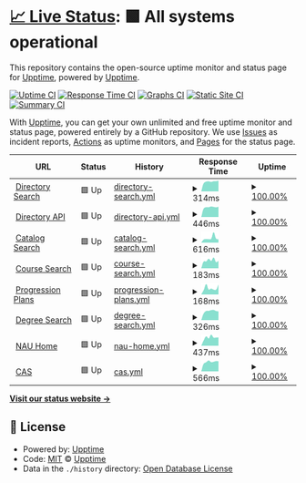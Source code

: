 # [📈 Live Status](https://upptime.github.io/upptime): <!--live status--> **🟩 All systems operational**

This repository contains the open-source uptime monitor and status page for [Upptime](https://upptime.js.org), powered by [Upptime](https://github.com/upptime/upptime).

[![Uptime CI](https://github.com/chrisgraver/Uptime/workflows/Uptime%20CI/badge.svg)](https://github.com/chrisgraver/Uptime/actions?query=workflow%3A%22Uptime+CI%22)
[![Response Time CI](https://github.com/chrisgraver/Uptime/workflows/Response%20Time%20CI/badge.svg)](https://github.com/chrisgraver/Uptime/actions?query=workflow%3A%22Response+Time+CI%22)
[![Graphs CI](https://github.com/chrisgraver/Uptime/workflows/Graphs%20CI/badge.svg)](https://github.com/chrisgraver/Uptime/actions?query=workflow%3A%22Graphs+CI%22)
[![Static Site CI](https://github.com/chrisgraver/Uptime/workflows/Static%20Site%20CI/badge.svg)](https://github.com/chrisgraver/Uptime/actions?query=workflow%3A%22Static+Site+CI%22)
[![Summary CI](https://github.com/chrisgraver/Uptime/workflows/Summary%20CI/badge.svg)](https://github.com/chrisgraver/Uptime/actions?query=workflow%3A%22Summary+CI%22)

With [Upptime](https://upptime.js.org), you can get your own unlimited and free uptime monitor and status page, powered entirely by a GitHub repository. We use [Issues](https://github.com/upptime/upptime/issues) as incident reports, [Actions](https://github.com/chrisgraver/Uptime/actions) as uptime monitors, and [Pages](https://upptime.github.io/upptime) for the status page.

<!--start: status pages-->
<!-- This summary is generated by Upptime (https://github.com/upptime/upptime) -->
<!-- Do not edit this manually, your changes will be overwritten -->
<!-- prettier-ignore -->
| URL | Status | History | Response Time | Uptime |
| --- | ------ | ------- | ------------- | ------ |
| <img alt="" src="https://favicons.githubusercontent.com/directory.nau.edu" height="13"> [Directory Search](https://directory.nau.edu) | 🟩 Up | [directory-search.yml](https://github.com/chrisgraver/Uptime/commits/HEAD/history/directory-search.yml) | <details><summary><img alt="Response time graph" src="./graphs/directory-search/response-time-week.png" height="20"> 314ms</summary><br><a href="https://chrisgraver.github.io/Uptime/history/directory-search"><img alt="Response time 319" src="https://img.shields.io/endpoint?url=https%3A%2F%2Fraw.githubusercontent.com%2Fchrisgraver%2FUptime%2FHEAD%2Fapi%2Fdirectory-search%2Fresponse-time.json"></a><br><a href="https://chrisgraver.github.io/Uptime/history/directory-search"><img alt="24-hour response time 335" src="https://img.shields.io/endpoint?url=https%3A%2F%2Fraw.githubusercontent.com%2Fchrisgraver%2FUptime%2FHEAD%2Fapi%2Fdirectory-search%2Fresponse-time-day.json"></a><br><a href="https://chrisgraver.github.io/Uptime/history/directory-search"><img alt="7-day response time 314" src="https://img.shields.io/endpoint?url=https%3A%2F%2Fraw.githubusercontent.com%2Fchrisgraver%2FUptime%2FHEAD%2Fapi%2Fdirectory-search%2Fresponse-time-week.json"></a><br><a href="https://chrisgraver.github.io/Uptime/history/directory-search"><img alt="30-day response time 319" src="https://img.shields.io/endpoint?url=https%3A%2F%2Fraw.githubusercontent.com%2Fchrisgraver%2FUptime%2FHEAD%2Fapi%2Fdirectory-search%2Fresponse-time-month.json"></a><br><a href="https://chrisgraver.github.io/Uptime/history/directory-search"><img alt="1-year response time 319" src="https://img.shields.io/endpoint?url=https%3A%2F%2Fraw.githubusercontent.com%2Fchrisgraver%2FUptime%2FHEAD%2Fapi%2Fdirectory-search%2Fresponse-time-year.json"></a></details> | <details><summary><a href="https://chrisgraver.github.io/Uptime/history/directory-search">100.00%</a></summary><a href="https://chrisgraver.github.io/Uptime/history/directory-search"><img alt="All-time uptime 100.00%" src="https://img.shields.io/endpoint?url=https%3A%2F%2Fraw.githubusercontent.com%2Fchrisgraver%2FUptime%2FHEAD%2Fapi%2Fdirectory-search%2Fuptime.json"></a><br><a href="https://chrisgraver.github.io/Uptime/history/directory-search"><img alt="24-hour uptime 100.00%" src="https://img.shields.io/endpoint?url=https%3A%2F%2Fraw.githubusercontent.com%2Fchrisgraver%2FUptime%2FHEAD%2Fapi%2Fdirectory-search%2Fuptime-day.json"></a><br><a href="https://chrisgraver.github.io/Uptime/history/directory-search"><img alt="7-day uptime 100.00%" src="https://img.shields.io/endpoint?url=https%3A%2F%2Fraw.githubusercontent.com%2Fchrisgraver%2FUptime%2FHEAD%2Fapi%2Fdirectory-search%2Fuptime-week.json"></a><br><a href="https://chrisgraver.github.io/Uptime/history/directory-search"><img alt="30-day uptime 100.00%" src="https://img.shields.io/endpoint?url=https%3A%2F%2Fraw.githubusercontent.com%2Fchrisgraver%2FUptime%2FHEAD%2Fapi%2Fdirectory-search%2Fuptime-month.json"></a><br><a href="https://chrisgraver.github.io/Uptime/history/directory-search"><img alt="1-year uptime 100.00%" src="https://img.shields.io/endpoint?url=https%3A%2F%2Fraw.githubusercontent.com%2Fchrisgraver%2FUptime%2FHEAD%2Fapi%2Fdirectory-search%2Fuptime-year.json"></a></details>
| <img alt="" src="https://favicons.githubusercontent.com/elasticapi.ucc.nau.edu" height="13"> [Directory API](https://elasticapi.ucc.nau.edu/elastic/directory/cag24) | 🟩 Up | [directory-api.yml](https://github.com/chrisgraver/Uptime/commits/HEAD/history/directory-api.yml) | <details><summary><img alt="Response time graph" src="./graphs/directory-api/response-time-week.png" height="20"> 446ms</summary><br><a href="https://chrisgraver.github.io/Uptime/history/directory-api"><img alt="Response time 434" src="https://img.shields.io/endpoint?url=https%3A%2F%2Fraw.githubusercontent.com%2Fchrisgraver%2FUptime%2FHEAD%2Fapi%2Fdirectory-api%2Fresponse-time.json"></a><br><a href="https://chrisgraver.github.io/Uptime/history/directory-api"><img alt="24-hour response time 397" src="https://img.shields.io/endpoint?url=https%3A%2F%2Fraw.githubusercontent.com%2Fchrisgraver%2FUptime%2FHEAD%2Fapi%2Fdirectory-api%2Fresponse-time-day.json"></a><br><a href="https://chrisgraver.github.io/Uptime/history/directory-api"><img alt="7-day response time 446" src="https://img.shields.io/endpoint?url=https%3A%2F%2Fraw.githubusercontent.com%2Fchrisgraver%2FUptime%2FHEAD%2Fapi%2Fdirectory-api%2Fresponse-time-week.json"></a><br><a href="https://chrisgraver.github.io/Uptime/history/directory-api"><img alt="30-day response time 434" src="https://img.shields.io/endpoint?url=https%3A%2F%2Fraw.githubusercontent.com%2Fchrisgraver%2FUptime%2FHEAD%2Fapi%2Fdirectory-api%2Fresponse-time-month.json"></a><br><a href="https://chrisgraver.github.io/Uptime/history/directory-api"><img alt="1-year response time 434" src="https://img.shields.io/endpoint?url=https%3A%2F%2Fraw.githubusercontent.com%2Fchrisgraver%2FUptime%2FHEAD%2Fapi%2Fdirectory-api%2Fresponse-time-year.json"></a></details> | <details><summary><a href="https://chrisgraver.github.io/Uptime/history/directory-api">100.00%</a></summary><a href="https://chrisgraver.github.io/Uptime/history/directory-api"><img alt="All-time uptime 100.00%" src="https://img.shields.io/endpoint?url=https%3A%2F%2Fraw.githubusercontent.com%2Fchrisgraver%2FUptime%2FHEAD%2Fapi%2Fdirectory-api%2Fuptime.json"></a><br><a href="https://chrisgraver.github.io/Uptime/history/directory-api"><img alt="24-hour uptime 100.00%" src="https://img.shields.io/endpoint?url=https%3A%2F%2Fraw.githubusercontent.com%2Fchrisgraver%2FUptime%2FHEAD%2Fapi%2Fdirectory-api%2Fuptime-day.json"></a><br><a href="https://chrisgraver.github.io/Uptime/history/directory-api"><img alt="7-day uptime 100.00%" src="https://img.shields.io/endpoint?url=https%3A%2F%2Fraw.githubusercontent.com%2Fchrisgraver%2FUptime%2FHEAD%2Fapi%2Fdirectory-api%2Fuptime-week.json"></a><br><a href="https://chrisgraver.github.io/Uptime/history/directory-api"><img alt="30-day uptime 100.00%" src="https://img.shields.io/endpoint?url=https%3A%2F%2Fraw.githubusercontent.com%2Fchrisgraver%2FUptime%2FHEAD%2Fapi%2Fdirectory-api%2Fuptime-month.json"></a><br><a href="https://chrisgraver.github.io/Uptime/history/directory-api"><img alt="1-year uptime 100.00%" src="https://img.shields.io/endpoint?url=https%3A%2F%2Fraw.githubusercontent.com%2Fchrisgraver%2FUptime%2FHEAD%2Fapi%2Fdirectory-api%2Fuptime-year.json"></a></details>
| <img alt="" src="https://favicons.githubusercontent.com/catalog.nau.edu" height="13"> [Catalog Search](https://catalog.nau.edu/Catalog) | 🟩 Up | [catalog-search.yml](https://github.com/chrisgraver/Uptime/commits/HEAD/history/catalog-search.yml) | <details><summary><img alt="Response time graph" src="./graphs/catalog-search/response-time-week.png" height="20"> 616ms</summary><br><a href="https://chrisgraver.github.io/Uptime/history/catalog-search"><img alt="Response time 527" src="https://img.shields.io/endpoint?url=https%3A%2F%2Fraw.githubusercontent.com%2Fchrisgraver%2FUptime%2FHEAD%2Fapi%2Fcatalog-search%2Fresponse-time.json"></a><br><a href="https://chrisgraver.github.io/Uptime/history/catalog-search"><img alt="24-hour response time 536" src="https://img.shields.io/endpoint?url=https%3A%2F%2Fraw.githubusercontent.com%2Fchrisgraver%2FUptime%2FHEAD%2Fapi%2Fcatalog-search%2Fresponse-time-day.json"></a><br><a href="https://chrisgraver.github.io/Uptime/history/catalog-search"><img alt="7-day response time 616" src="https://img.shields.io/endpoint?url=https%3A%2F%2Fraw.githubusercontent.com%2Fchrisgraver%2FUptime%2FHEAD%2Fapi%2Fcatalog-search%2Fresponse-time-week.json"></a><br><a href="https://chrisgraver.github.io/Uptime/history/catalog-search"><img alt="30-day response time 527" src="https://img.shields.io/endpoint?url=https%3A%2F%2Fraw.githubusercontent.com%2Fchrisgraver%2FUptime%2FHEAD%2Fapi%2Fcatalog-search%2Fresponse-time-month.json"></a><br><a href="https://chrisgraver.github.io/Uptime/history/catalog-search"><img alt="1-year response time 527" src="https://img.shields.io/endpoint?url=https%3A%2F%2Fraw.githubusercontent.com%2Fchrisgraver%2FUptime%2FHEAD%2Fapi%2Fcatalog-search%2Fresponse-time-year.json"></a></details> | <details><summary><a href="https://chrisgraver.github.io/Uptime/history/catalog-search">100.00%</a></summary><a href="https://chrisgraver.github.io/Uptime/history/catalog-search"><img alt="All-time uptime 100.00%" src="https://img.shields.io/endpoint?url=https%3A%2F%2Fraw.githubusercontent.com%2Fchrisgraver%2FUptime%2FHEAD%2Fapi%2Fcatalog-search%2Fuptime.json"></a><br><a href="https://chrisgraver.github.io/Uptime/history/catalog-search"><img alt="24-hour uptime 100.00%" src="https://img.shields.io/endpoint?url=https%3A%2F%2Fraw.githubusercontent.com%2Fchrisgraver%2FUptime%2FHEAD%2Fapi%2Fcatalog-search%2Fuptime-day.json"></a><br><a href="https://chrisgraver.github.io/Uptime/history/catalog-search"><img alt="7-day uptime 100.00%" src="https://img.shields.io/endpoint?url=https%3A%2F%2Fraw.githubusercontent.com%2Fchrisgraver%2FUptime%2FHEAD%2Fapi%2Fcatalog-search%2Fuptime-week.json"></a><br><a href="https://chrisgraver.github.io/Uptime/history/catalog-search"><img alt="30-day uptime 100.00%" src="https://img.shields.io/endpoint?url=https%3A%2F%2Fraw.githubusercontent.com%2Fchrisgraver%2FUptime%2FHEAD%2Fapi%2Fcatalog-search%2Fuptime-month.json"></a><br><a href="https://chrisgraver.github.io/Uptime/history/catalog-search"><img alt="1-year uptime 100.00%" src="https://img.shields.io/endpoint?url=https%3A%2F%2Fraw.githubusercontent.com%2Fchrisgraver%2FUptime%2FHEAD%2Fapi%2Fcatalog-search%2Fuptime-year.json"></a></details>
| <img alt="" src="https://favicons.githubusercontent.com/catalog.nau.edu" height="13"> [Course Search](https://catalog.nau.edu/Courses/) | 🟩 Up | [course-search.yml](https://github.com/chrisgraver/Uptime/commits/HEAD/history/course-search.yml) | <details><summary><img alt="Response time graph" src="./graphs/course-search/response-time-week.png" height="20"> 183ms</summary><br><a href="https://chrisgraver.github.io/Uptime/history/course-search"><img alt="Response time 177" src="https://img.shields.io/endpoint?url=https%3A%2F%2Fraw.githubusercontent.com%2Fchrisgraver%2FUptime%2FHEAD%2Fapi%2Fcourse-search%2Fresponse-time.json"></a><br><a href="https://chrisgraver.github.io/Uptime/history/course-search"><img alt="24-hour response time 149" src="https://img.shields.io/endpoint?url=https%3A%2F%2Fraw.githubusercontent.com%2Fchrisgraver%2FUptime%2FHEAD%2Fapi%2Fcourse-search%2Fresponse-time-day.json"></a><br><a href="https://chrisgraver.github.io/Uptime/history/course-search"><img alt="7-day response time 183" src="https://img.shields.io/endpoint?url=https%3A%2F%2Fraw.githubusercontent.com%2Fchrisgraver%2FUptime%2FHEAD%2Fapi%2Fcourse-search%2Fresponse-time-week.json"></a><br><a href="https://chrisgraver.github.io/Uptime/history/course-search"><img alt="30-day response time 177" src="https://img.shields.io/endpoint?url=https%3A%2F%2Fraw.githubusercontent.com%2Fchrisgraver%2FUptime%2FHEAD%2Fapi%2Fcourse-search%2Fresponse-time-month.json"></a><br><a href="https://chrisgraver.github.io/Uptime/history/course-search"><img alt="1-year response time 177" src="https://img.shields.io/endpoint?url=https%3A%2F%2Fraw.githubusercontent.com%2Fchrisgraver%2FUptime%2FHEAD%2Fapi%2Fcourse-search%2Fresponse-time-year.json"></a></details> | <details><summary><a href="https://chrisgraver.github.io/Uptime/history/course-search">100.00%</a></summary><a href="https://chrisgraver.github.io/Uptime/history/course-search"><img alt="All-time uptime 100.00%" src="https://img.shields.io/endpoint?url=https%3A%2F%2Fraw.githubusercontent.com%2Fchrisgraver%2FUptime%2FHEAD%2Fapi%2Fcourse-search%2Fuptime.json"></a><br><a href="https://chrisgraver.github.io/Uptime/history/course-search"><img alt="24-hour uptime 100.00%" src="https://img.shields.io/endpoint?url=https%3A%2F%2Fraw.githubusercontent.com%2Fchrisgraver%2FUptime%2FHEAD%2Fapi%2Fcourse-search%2Fuptime-day.json"></a><br><a href="https://chrisgraver.github.io/Uptime/history/course-search"><img alt="7-day uptime 100.00%" src="https://img.shields.io/endpoint?url=https%3A%2F%2Fraw.githubusercontent.com%2Fchrisgraver%2FUptime%2FHEAD%2Fapi%2Fcourse-search%2Fuptime-week.json"></a><br><a href="https://chrisgraver.github.io/Uptime/history/course-search"><img alt="30-day uptime 100.00%" src="https://img.shields.io/endpoint?url=https%3A%2F%2Fraw.githubusercontent.com%2Fchrisgraver%2FUptime%2FHEAD%2Fapi%2Fcourse-search%2Fuptime-month.json"></a><br><a href="https://chrisgraver.github.io/Uptime/history/course-search"><img alt="1-year uptime 100.00%" src="https://img.shields.io/endpoint?url=https%3A%2F%2Fraw.githubusercontent.com%2Fchrisgraver%2FUptime%2FHEAD%2Fapi%2Fcourse-search%2Fuptime-year.json"></a></details>
| <img alt="" src="https://favicons.githubusercontent.com/catalog.nau.edu" height="13"> [Progression Plans](https://catalog.nau.edu/ProgressionPlans/index.jsp?inst=NAU00&cat=2223) | 🟩 Up | [progression-plans.yml](https://github.com/chrisgraver/Uptime/commits/HEAD/history/progression-plans.yml) | <details><summary><img alt="Response time graph" src="./graphs/progression-plans/response-time-week.png" height="20"> 168ms</summary><br><a href="https://chrisgraver.github.io/Uptime/history/progression-plans"><img alt="Response time 152" src="https://img.shields.io/endpoint?url=https%3A%2F%2Fraw.githubusercontent.com%2Fchrisgraver%2FUptime%2FHEAD%2Fapi%2Fprogression-plans%2Fresponse-time.json"></a><br><a href="https://chrisgraver.github.io/Uptime/history/progression-plans"><img alt="24-hour response time 200" src="https://img.shields.io/endpoint?url=https%3A%2F%2Fraw.githubusercontent.com%2Fchrisgraver%2FUptime%2FHEAD%2Fapi%2Fprogression-plans%2Fresponse-time-day.json"></a><br><a href="https://chrisgraver.github.io/Uptime/history/progression-plans"><img alt="7-day response time 168" src="https://img.shields.io/endpoint?url=https%3A%2F%2Fraw.githubusercontent.com%2Fchrisgraver%2FUptime%2FHEAD%2Fapi%2Fprogression-plans%2Fresponse-time-week.json"></a><br><a href="https://chrisgraver.github.io/Uptime/history/progression-plans"><img alt="30-day response time 152" src="https://img.shields.io/endpoint?url=https%3A%2F%2Fraw.githubusercontent.com%2Fchrisgraver%2FUptime%2FHEAD%2Fapi%2Fprogression-plans%2Fresponse-time-month.json"></a><br><a href="https://chrisgraver.github.io/Uptime/history/progression-plans"><img alt="1-year response time 152" src="https://img.shields.io/endpoint?url=https%3A%2F%2Fraw.githubusercontent.com%2Fchrisgraver%2FUptime%2FHEAD%2Fapi%2Fprogression-plans%2Fresponse-time-year.json"></a></details> | <details><summary><a href="https://chrisgraver.github.io/Uptime/history/progression-plans">100.00%</a></summary><a href="https://chrisgraver.github.io/Uptime/history/progression-plans"><img alt="All-time uptime 100.00%" src="https://img.shields.io/endpoint?url=https%3A%2F%2Fraw.githubusercontent.com%2Fchrisgraver%2FUptime%2FHEAD%2Fapi%2Fprogression-plans%2Fuptime.json"></a><br><a href="https://chrisgraver.github.io/Uptime/history/progression-plans"><img alt="24-hour uptime 100.00%" src="https://img.shields.io/endpoint?url=https%3A%2F%2Fraw.githubusercontent.com%2Fchrisgraver%2FUptime%2FHEAD%2Fapi%2Fprogression-plans%2Fuptime-day.json"></a><br><a href="https://chrisgraver.github.io/Uptime/history/progression-plans"><img alt="7-day uptime 100.00%" src="https://img.shields.io/endpoint?url=https%3A%2F%2Fraw.githubusercontent.com%2Fchrisgraver%2FUptime%2FHEAD%2Fapi%2Fprogression-plans%2Fuptime-week.json"></a><br><a href="https://chrisgraver.github.io/Uptime/history/progression-plans"><img alt="30-day uptime 100.00%" src="https://img.shields.io/endpoint?url=https%3A%2F%2Fraw.githubusercontent.com%2Fchrisgraver%2FUptime%2FHEAD%2Fapi%2Fprogression-plans%2Fuptime-month.json"></a><br><a href="https://chrisgraver.github.io/Uptime/history/progression-plans"><img alt="1-year uptime 100.00%" src="https://img.shields.io/endpoint?url=https%3A%2F%2Fraw.githubusercontent.com%2Fchrisgraver%2FUptime%2FHEAD%2Fapi%2Fprogression-plans%2Fuptime-year.json"></a></details>
| <img alt="" src="https://favicons.githubusercontent.com/degree-search.nau.edu" height="13"> [Degree Search](https://degree-search.nau.edu/) | 🟩 Up | [degree-search.yml](https://github.com/chrisgraver/Uptime/commits/HEAD/history/degree-search.yml) | <details><summary><img alt="Response time graph" src="./graphs/degree-search/response-time-week.png" height="20"> 326ms</summary><br><a href="https://chrisgraver.github.io/Uptime/history/degree-search"><img alt="Response time 314" src="https://img.shields.io/endpoint?url=https%3A%2F%2Fraw.githubusercontent.com%2Fchrisgraver%2FUptime%2FHEAD%2Fapi%2Fdegree-search%2Fresponse-time.json"></a><br><a href="https://chrisgraver.github.io/Uptime/history/degree-search"><img alt="24-hour response time 365" src="https://img.shields.io/endpoint?url=https%3A%2F%2Fraw.githubusercontent.com%2Fchrisgraver%2FUptime%2FHEAD%2Fapi%2Fdegree-search%2Fresponse-time-day.json"></a><br><a href="https://chrisgraver.github.io/Uptime/history/degree-search"><img alt="7-day response time 326" src="https://img.shields.io/endpoint?url=https%3A%2F%2Fraw.githubusercontent.com%2Fchrisgraver%2FUptime%2FHEAD%2Fapi%2Fdegree-search%2Fresponse-time-week.json"></a><br><a href="https://chrisgraver.github.io/Uptime/history/degree-search"><img alt="30-day response time 314" src="https://img.shields.io/endpoint?url=https%3A%2F%2Fraw.githubusercontent.com%2Fchrisgraver%2FUptime%2FHEAD%2Fapi%2Fdegree-search%2Fresponse-time-month.json"></a><br><a href="https://chrisgraver.github.io/Uptime/history/degree-search"><img alt="1-year response time 314" src="https://img.shields.io/endpoint?url=https%3A%2F%2Fraw.githubusercontent.com%2Fchrisgraver%2FUptime%2FHEAD%2Fapi%2Fdegree-search%2Fresponse-time-year.json"></a></details> | <details><summary><a href="https://chrisgraver.github.io/Uptime/history/degree-search">100.00%</a></summary><a href="https://chrisgraver.github.io/Uptime/history/degree-search"><img alt="All-time uptime 100.00%" src="https://img.shields.io/endpoint?url=https%3A%2F%2Fraw.githubusercontent.com%2Fchrisgraver%2FUptime%2FHEAD%2Fapi%2Fdegree-search%2Fuptime.json"></a><br><a href="https://chrisgraver.github.io/Uptime/history/degree-search"><img alt="24-hour uptime 100.00%" src="https://img.shields.io/endpoint?url=https%3A%2F%2Fraw.githubusercontent.com%2Fchrisgraver%2FUptime%2FHEAD%2Fapi%2Fdegree-search%2Fuptime-day.json"></a><br><a href="https://chrisgraver.github.io/Uptime/history/degree-search"><img alt="7-day uptime 100.00%" src="https://img.shields.io/endpoint?url=https%3A%2F%2Fraw.githubusercontent.com%2Fchrisgraver%2FUptime%2FHEAD%2Fapi%2Fdegree-search%2Fuptime-week.json"></a><br><a href="https://chrisgraver.github.io/Uptime/history/degree-search"><img alt="30-day uptime 100.00%" src="https://img.shields.io/endpoint?url=https%3A%2F%2Fraw.githubusercontent.com%2Fchrisgraver%2FUptime%2FHEAD%2Fapi%2Fdegree-search%2Fuptime-month.json"></a><br><a href="https://chrisgraver.github.io/Uptime/history/degree-search"><img alt="1-year uptime 100.00%" src="https://img.shields.io/endpoint?url=https%3A%2F%2Fraw.githubusercontent.com%2Fchrisgraver%2FUptime%2FHEAD%2Fapi%2Fdegree-search%2Fuptime-year.json"></a></details>
| <img alt="" src="https://favicons.githubusercontent.com/nau.edu" height="13"> [NAU Home](https://nau.edu) | 🟩 Up | [nau-home.yml](https://github.com/chrisgraver/Uptime/commits/HEAD/history/nau-home.yml) | <details><summary><img alt="Response time graph" src="./graphs/nau-home/response-time-week.png" height="20"> 437ms</summary><br><a href="https://chrisgraver.github.io/Uptime/history/nau-home"><img alt="Response time 417" src="https://img.shields.io/endpoint?url=https%3A%2F%2Fraw.githubusercontent.com%2Fchrisgraver%2FUptime%2FHEAD%2Fapi%2Fnau-home%2Fresponse-time.json"></a><br><a href="https://chrisgraver.github.io/Uptime/history/nau-home"><img alt="24-hour response time 547" src="https://img.shields.io/endpoint?url=https%3A%2F%2Fraw.githubusercontent.com%2Fchrisgraver%2FUptime%2FHEAD%2Fapi%2Fnau-home%2Fresponse-time-day.json"></a><br><a href="https://chrisgraver.github.io/Uptime/history/nau-home"><img alt="7-day response time 437" src="https://img.shields.io/endpoint?url=https%3A%2F%2Fraw.githubusercontent.com%2Fchrisgraver%2FUptime%2FHEAD%2Fapi%2Fnau-home%2Fresponse-time-week.json"></a><br><a href="https://chrisgraver.github.io/Uptime/history/nau-home"><img alt="30-day response time 417" src="https://img.shields.io/endpoint?url=https%3A%2F%2Fraw.githubusercontent.com%2Fchrisgraver%2FUptime%2FHEAD%2Fapi%2Fnau-home%2Fresponse-time-month.json"></a><br><a href="https://chrisgraver.github.io/Uptime/history/nau-home"><img alt="1-year response time 417" src="https://img.shields.io/endpoint?url=https%3A%2F%2Fraw.githubusercontent.com%2Fchrisgraver%2FUptime%2FHEAD%2Fapi%2Fnau-home%2Fresponse-time-year.json"></a></details> | <details><summary><a href="https://chrisgraver.github.io/Uptime/history/nau-home">100.00%</a></summary><a href="https://chrisgraver.github.io/Uptime/history/nau-home"><img alt="All-time uptime 100.00%" src="https://img.shields.io/endpoint?url=https%3A%2F%2Fraw.githubusercontent.com%2Fchrisgraver%2FUptime%2FHEAD%2Fapi%2Fnau-home%2Fuptime.json"></a><br><a href="https://chrisgraver.github.io/Uptime/history/nau-home"><img alt="24-hour uptime 100.00%" src="https://img.shields.io/endpoint?url=https%3A%2F%2Fraw.githubusercontent.com%2Fchrisgraver%2FUptime%2FHEAD%2Fapi%2Fnau-home%2Fuptime-day.json"></a><br><a href="https://chrisgraver.github.io/Uptime/history/nau-home"><img alt="7-day uptime 100.00%" src="https://img.shields.io/endpoint?url=https%3A%2F%2Fraw.githubusercontent.com%2Fchrisgraver%2FUptime%2FHEAD%2Fapi%2Fnau-home%2Fuptime-week.json"></a><br><a href="https://chrisgraver.github.io/Uptime/history/nau-home"><img alt="30-day uptime 100.00%" src="https://img.shields.io/endpoint?url=https%3A%2F%2Fraw.githubusercontent.com%2Fchrisgraver%2FUptime%2FHEAD%2Fapi%2Fnau-home%2Fuptime-month.json"></a><br><a href="https://chrisgraver.github.io/Uptime/history/nau-home"><img alt="1-year uptime 100.00%" src="https://img.shields.io/endpoint?url=https%3A%2F%2Fraw.githubusercontent.com%2Fchrisgraver%2FUptime%2FHEAD%2Fapi%2Fnau-home%2Fuptime-year.json"></a></details>
| <img alt="" src="https://favicons.githubusercontent.com/cas.nau.edu" height="13"> [CAS](https://cas.nau.edu) | 🟩 Up | [cas.yml](https://github.com/chrisgraver/Uptime/commits/HEAD/history/cas.yml) | <details><summary><img alt="Response time graph" src="./graphs/cas/response-time-week.png" height="20"> 566ms</summary><br><a href="https://chrisgraver.github.io/Uptime/history/cas"><img alt="Response time 569" src="https://img.shields.io/endpoint?url=https%3A%2F%2Fraw.githubusercontent.com%2Fchrisgraver%2FUptime%2FHEAD%2Fapi%2Fcas%2Fresponse-time.json"></a><br><a href="https://chrisgraver.github.io/Uptime/history/cas"><img alt="24-hour response time 523" src="https://img.shields.io/endpoint?url=https%3A%2F%2Fraw.githubusercontent.com%2Fchrisgraver%2FUptime%2FHEAD%2Fapi%2Fcas%2Fresponse-time-day.json"></a><br><a href="https://chrisgraver.github.io/Uptime/history/cas"><img alt="7-day response time 566" src="https://img.shields.io/endpoint?url=https%3A%2F%2Fraw.githubusercontent.com%2Fchrisgraver%2FUptime%2FHEAD%2Fapi%2Fcas%2Fresponse-time-week.json"></a><br><a href="https://chrisgraver.github.io/Uptime/history/cas"><img alt="30-day response time 569" src="https://img.shields.io/endpoint?url=https%3A%2F%2Fraw.githubusercontent.com%2Fchrisgraver%2FUptime%2FHEAD%2Fapi%2Fcas%2Fresponse-time-month.json"></a><br><a href="https://chrisgraver.github.io/Uptime/history/cas"><img alt="1-year response time 569" src="https://img.shields.io/endpoint?url=https%3A%2F%2Fraw.githubusercontent.com%2Fchrisgraver%2FUptime%2FHEAD%2Fapi%2Fcas%2Fresponse-time-year.json"></a></details> | <details><summary><a href="https://chrisgraver.github.io/Uptime/history/cas">100.00%</a></summary><a href="https://chrisgraver.github.io/Uptime/history/cas"><img alt="All-time uptime 100.00%" src="https://img.shields.io/endpoint?url=https%3A%2F%2Fraw.githubusercontent.com%2Fchrisgraver%2FUptime%2FHEAD%2Fapi%2Fcas%2Fuptime.json"></a><br><a href="https://chrisgraver.github.io/Uptime/history/cas"><img alt="24-hour uptime 100.00%" src="https://img.shields.io/endpoint?url=https%3A%2F%2Fraw.githubusercontent.com%2Fchrisgraver%2FUptime%2FHEAD%2Fapi%2Fcas%2Fuptime-day.json"></a><br><a href="https://chrisgraver.github.io/Uptime/history/cas"><img alt="7-day uptime 100.00%" src="https://img.shields.io/endpoint?url=https%3A%2F%2Fraw.githubusercontent.com%2Fchrisgraver%2FUptime%2FHEAD%2Fapi%2Fcas%2Fuptime-week.json"></a><br><a href="https://chrisgraver.github.io/Uptime/history/cas"><img alt="30-day uptime 100.00%" src="https://img.shields.io/endpoint?url=https%3A%2F%2Fraw.githubusercontent.com%2Fchrisgraver%2FUptime%2FHEAD%2Fapi%2Fcas%2Fuptime-month.json"></a><br><a href="https://chrisgraver.github.io/Uptime/history/cas"><img alt="1-year uptime 100.00%" src="https://img.shields.io/endpoint?url=https%3A%2F%2Fraw.githubusercontent.com%2Fchrisgraver%2FUptime%2FHEAD%2Fapi%2Fcas%2Fuptime-year.json"></a></details>

<!--end: status pages-->

[**Visit our status website →**](https://upptime.github.io/upptime)

## 📄 License

- Powered by: [Upptime](https://github.com/upptime/upptime)
- Code: [MIT](./LICENSE) © [Upptime](https://upptime.js.org)
- Data in the `./history` directory: [Open Database License](https://opendatacommons.org/licenses/odbl/1-0/)

